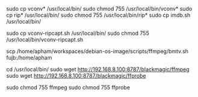 sudo cp vconv* /usr/local/bin/
sudo chmod 755 /usr/local/bin/vconv*
sudo cp rip* /usr/local/bin/
sudo chmod 755 /usr/local/bin/rip*
sudo cp imdb.sh /usr/local/bin/

sudo cp vconv-ripcapt.sh /usr/local/bin/
sudo chmod 755 /usr/local/bin/vconv-ripcapt.sh


scp /home/apham/workspaces/debian-os-image/scripts/ffmpeg/bmtv.sh fujb:/home/apham

cd /usr/local/bin/
sudo wget http://192.168.8.100:8787/blackmagic/ffmpeg
sudo wget http://192.168.8.100:8787/blackmagic/ffprobe

sudo chmod 755 ffmpeg
sudo chmod 755 ffprobe